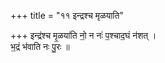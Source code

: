 +++
title = "११ इन्द्रश्च मृळयाति"

+++
इन्द्र॑श्च मृ॒ळया॑ति नो॒ न नः॑ प॒श्चाद॒घं न॑शत् ।  
भ॒द्रं भ॑वाति नः पु॒रः ॥
